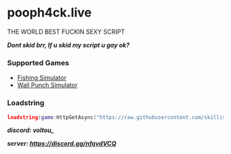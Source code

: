# pooph4ck.live
THE WORLD BEST FUCKIN SEXY SCRIPT

***Dont skid brr, If u skid my script u gay ok?***

### Supported Games
- [Fishing Simulator](https://www.roblox.com/games/2866967438/)
- [Wall Punch Simulator](https://www.roblox.com/games/12888107609/)

### Loadstring
```lua
loadstring(game:HttpGetAsync("https://raw.githubusercontent.com/skillissue0/pooph4ck.live/main/main.lua"))()
```

***discord: voltou_***

***server: https://discord.gg/nfqvdVCQ***
